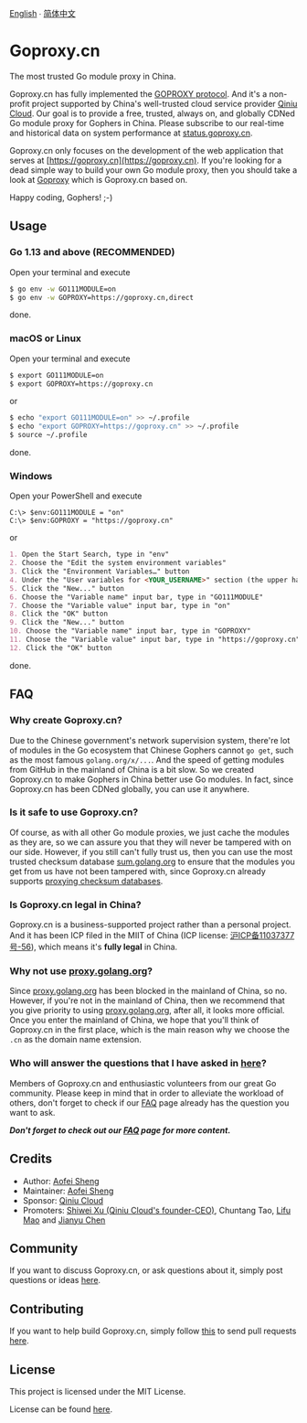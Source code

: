 [English](README.md) ∙ [简体中文](README.zh-CN.md)

# Goproxy.cn

The most trusted Go module proxy in China.

Goproxy.cn has fully implemented the
[GOPROXY protocol](https://golang.org/ref/mod#goproxy-protocol). And it's a
non-profit project supported by China's well-trusted cloud service provider
[Qiniu Cloud](https://www.qiniu.com/en). Our goal is to provide a free, trusted,
always on, and globally CDNed Go module proxy for Gophers in China. Please
subscribe to our real-time and historical data on system performance at
[status.goproxy.cn](https://status.goproxy.cn).

Goproxy.cn only focuses on the development of the web application that serves at
[https://goproxy.cn](https://goproxy.cn). If you're looking for a dead simple
way to build your own Go module proxy, then you should take a look at
[Goproxy](https://github.com/goproxy/goproxy) which is Goproxy.cn based on.

Happy coding, Gophers! ;-)

## Usage

### Go 1.13 and above (RECOMMENDED)

Open your terminal and execute

```bash
$ go env -w GO111MODULE=on
$ go env -w GOPROXY=https://goproxy.cn,direct
```

done.

### macOS or Linux

Open your terminal and execute

```bash
$ export GO111MODULE=on
$ export GOPROXY=https://goproxy.cn
```

or

```bash
$ echo "export GO111MODULE=on" >> ~/.profile
$ echo "export GOPROXY=https://goproxy.cn" >> ~/.profile
$ source ~/.profile
```

done.

### Windows

Open your PowerShell and execute

```poweshell
C:\> $env:GO111MODULE = "on"
C:\> $env:GOPROXY = "https://goproxy.cn"
```

or

```md
1. Open the Start Search, type in "env"
2. Choose the "Edit the system environment variables"
3. Click the "Environment Variables…" button
4. Under the "User variables for <YOUR_USERNAME>" section (the upper half)
5. Click the "New..." button
6. Choose the "Variable name" input bar, type in "GO111MODULE"
7. Choose the "Variable value" input bar, type in "on"
8. Click the "OK" button
9. Click the "New..." button
10. Choose the "Variable name" input bar, type in "GOPROXY"
11. Choose the "Variable value" input bar, type in "https://goproxy.cn"
12. Click the "OK" button
```

done.

## FAQ

### Why create Goproxy.cn?

Due to the Chinese government's network supervision system, there're lot of
modules in the Go ecosystem that Chinese Gophers cannot `go get`, such as the
most famous `golang.org/x/...`. And the speed of getting modules from GitHub in
the mainland of China is a bit slow. So we created Goproxy.cn to make Gophers
in China better use Go modules. In fact, since Goproxy.cn has been CDNed
globally, you can use it anywhere.

### Is it safe to use Goproxy.cn?

Of course, as with all other Go module proxies, we just cache the modules as
they are, so we can assure you that they will never be tampered with on our
side. However, if you still can't fully trust us, then you can use the most
trusted checksum database [sum.golang.org](https://sum.golang.org) to ensure
that the modules you get from us have not been tampered with, since Goproxy.cn
already supports
[proxying checksum databases](https://golang.org/design/25530-sumdb#proxying-a-checksum-database).

### Is Goproxy.cn legal in China?

Goproxy.cn is a business-supported project rather than a personal project. And
it has been ICP filed in the MIIT of China (ICP license:
[沪ICP备11037377号-56](https://beian.miit.gov.cn)), which means it's **fully
legal** in China.

### Why not use [proxy.golang.org](https://proxy.golang.org)?

Since [proxy.golang.org](https://proxy.golang.org) has been blocked in the
mainland of China, so no. However, if you're not in the mainland of China, then
we recommend that you give priority to using
[proxy.golang.org](https://proxy.golang.org), after all, it looks more official.
Once you enter the mainland of China, we hope that you'll think of Goproxy.cn in
the first place, which is the main reason why we choose the `.cn` as the domain
name extension.

### Who will answer the questions that I have asked in [here](https://github.com/goproxy/goproxy.cn/issues/new?assignees=&labels=&template=new-question.md&title=Question%3A+)?

Members of Goproxy.cn and enthusiastic volunteers from our great Go community.
Please keep in mind that in order to alleviate the workload of others, don't
forget to check if our [FAQ](https://goproxy.cn/faq) page already has the
question you want to ask.

***Don't forget to check out our [FAQ](https://goproxy.cn/faq) page for more
content.***

## Credits

* Author: [Aofei Sheng](https://aofeisheng.com)
* Maintainer: [Aofei Sheng](https://aofeisheng.com)
* Sponsor: [Qiniu Cloud](https://www.qiniu.com/en)
* Promoters: [Shiwei Xu (Qiniu Cloud's founder-CEO)](https://baike.baidu.com/item/许式伟), Chuntang Tao, [Lifu Mao](https://github.com/forrest-mao) and [Jianyu Chen](https://github.com/eddycjy)

## Community

If you want to discuss Goproxy.cn, or ask questions about it, simply post
questions or ideas [here](https://github.com/goproxy/goproxy.cn/issues).

## Contributing

If you want to help build Goproxy.cn, simply follow
[this](https://github.com/goproxy/goproxy.cn/wiki/Contributing) to send pull
requests [here](https://github.com/goproxy/goproxy.cn/pulls).

## License

This project is licensed under the MIT License.

License can be found [here](LICENSE).
